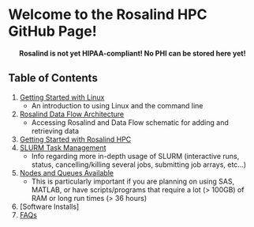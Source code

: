 # Welcome to the Rosalind HPC GitHub Page!

<p align="center"><strong>Rosalind is not yet HIPAA-compliant!  No PHI can be stored here yet!</strong></p>

## Table of Contents

1.  [Getting Started with Linux](https://github.com/tbrunetti/Rosalind_HPC/blob/master/getting-started-with-Linux-for-Rosalind.md)
    * An introduction to using Linux and the command line
2.  [Rosalind Data Flow Architecture](https://github.com/tbrunetti/Rosalind_HPC/blob/master/Rosalind_architecture_front_page.md)
    * Accessing Rosalind and Data Flow schematic for adding and retrieving data
3.  [Getting Started with Rosalind HPC](https://github.com/tbrunetti/Rosalind_HPC/blob/master/rosalind-getting-started.md)
4.  [SLURM Task Management](https://github.com/tbrunetti/Rosalind_HPC/blob/master/SLURM_getting_started.md)  
    * Info regarding more in-depth usage of SLURM (interactive runs, status, cancelling/killing several jobs, submitting job arrays, etc...)
5.  [Nodes and Queues Available](https://github.com/tbrunetti/Rosalind_HPC/blob/master/Nodes_and_Queues.md)  
    * This is particularly important if you are planning on using SAS, MATLAB, or have scripts/programs that require a lot (> 100GB) of RAM or long run times (> 36 hours)
6.  [Software Installs]
7.  [FAQs](https://github.com/tbrunetti/Rosalind_HPC/blob/master/FAQs.md)
